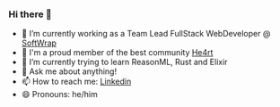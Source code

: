 ### Hi there 👋

- 🔭 I’m currently working as a Team Lead FullStack WebDeveloper @ [SoftWrap](https://softwrap.com.br/)
- 💜 I'm a proud member of the best community [He4rt](https://github.com/he4rt)
- 🌱 I’m currently trying to learn ReasonML, Rust and Elixir
- 💬 Ask me about anything!
- 📫 How to reach me: [Linkedin](https://linkedin.jvictorv.top)
- 😄 Pronouns: he/him
